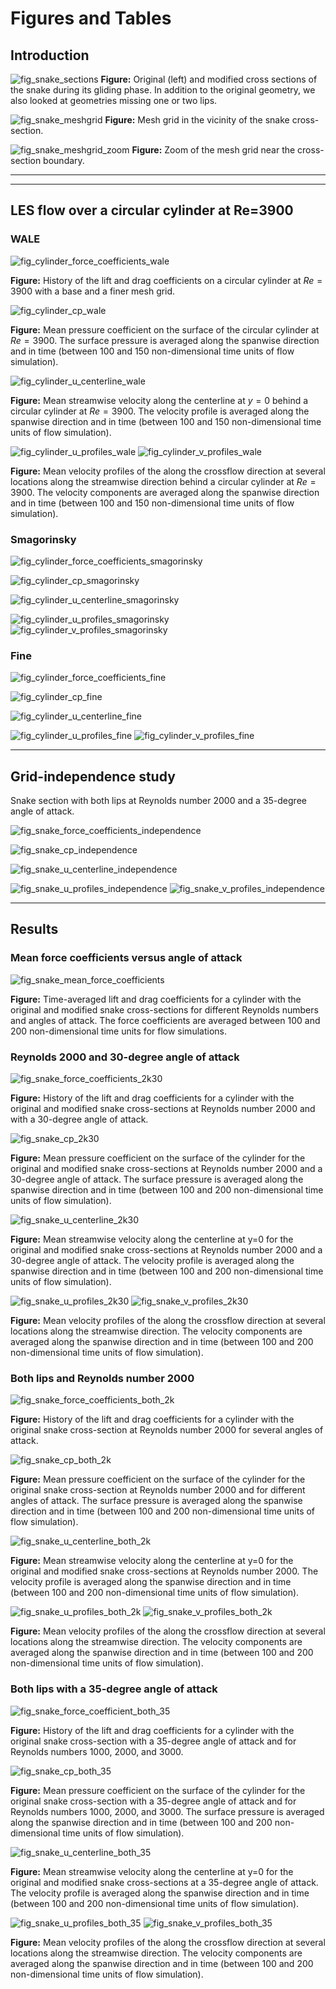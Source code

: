 # Figures and Tables

## Introduction

![fig_snake_sections](data/figures/modified_sections_aoa35.png)
**Figure:** Original (left) and modified cross sections of the snake during its gliding phase. In addition to the original geometry, we also looked at geometries missing one or two lips.

![fig_snake_meshgrid](./runs/snake3d/both_lips/2k35/figures/pyvista_2d_meshgrid.png)
**Figure:** Mesh grid in the vicinity of the snake cross-section.

![fig_snake_meshgrid_zoom](./runs/snake3d/both_lips/2k35/figures/pyvista_2d_meshgrid_zoom.png)
**Figure:** Zoom of the mesh grid near the cross-section boundary.

---
---

## LES flow over a circular cylinder at Re=3900

### WALE

![fig_cylinder_force_coefficients_wale](./runs/cylinder3dre3900/wale/figures/force_coefficients.png)

**Figure:** History of the lift and drag coefficients on a circular cylinder at $Re=3900$ with a base and a finer mesh grid.

![fig_cylinder_cp_wale](./runs/cylinder3dre3900/wale/figures/surface_pressure_coefficient.png)

**Figure:** Mean pressure coefficient on the surface of the circular cylinder at $Re=3900$. The surface pressure is averaged along the spanwise direction and in time (between $100$ and $150$ non-dimensional time units of flow simulation).

![fig_cylinder_u_centerline_wale](./runs/cylinder3dre3900/wale/figures/u_centerline_profile.png)

**Figure:** Mean streamwise velocity along the centerline at $y=0$ behind a circular cylinder at $Re=3900$. The velocity profile is averaged along the spanwise direction and in time (between $100$ and $150$ non-dimensional time units of flow simulation).

![fig_cylinder_u_profiles_wale](./runs/cylinder3dre3900/wale/figures/u_profiles.png)
![fig_cylinder_v_profiles_wale](./runs/cylinder3dre3900/wale/figures/v_profiles.png)

**Figure:** Mean velocity profiles of the along the crossflow direction at several locations along the streamwise direction behind a circular cylinder at $Re=3900$. The velocity components are averaged along the spanwise direction and in time (between $100$ and $150$ non-dimensional time units of flow simulation).

### Smagorinsky

![fig_cylinder_force_coefficients_smagorinsky](./runs/cylinder3dre3900/smagorinsky/figures/force_coefficients.png)

![fig_cylinder_cp_smagorinsky](./runs/cylinder3dre3900/smagorinsky/figures/surface_pressure_coefficient.png)

![fig_cylinder_u_centerline_smagorinsky](./runs/cylinder3dre3900/smagorinsky/figures/u_centerline_profile.png)

![fig_cylinder_u_profiles_smagorinsky](./runs/cylinder3dre3900/smagorinsky/figures/u_profiles.png)
![fig_cylinder_v_profiles_smagorinsky](./runs/cylinder3dre3900/smagorinsky/figures/v_profiles.png)

### Fine

![fig_cylinder_force_coefficients_fine](./runs/cylinder3dre3900/figures/force_coefficients.png)

![fig_cylinder_cp_fine](./runs/cylinder3dre3900/figures/surface_pressure_coefficient.png)

![fig_cylinder_u_centerline_fine](./runs/cylinder3dre3900/figures/u_centerline_profile.png)

![fig_cylinder_u_profiles_fine](./runs/cylinder3dre3900/figures/u_profiles.png)
![fig_cylinder_v_profiles_fine](./runs/cylinder3dre3900/figures/v_profiles.png)

---

## Grid-independence study

Snake section with both lips at Reynolds number $2000$ and a $35$-degree angle of attack.

![fig_snake_force_coefficients_independence](./runs/snake3d/both_lips/independence/figures/force_coefficients.png)

![fig_snake_cp_independence](./runs/snake3d/both_lips/independence/figures/surface_pressure_coefficient.png)

![fig_snake_u_centerline_independence](./runs/snake3d/both_lips/independence/figures/u_centerline_profile.png)

![fig_snake_u_profiles_independence](./runs/snake3d/both_lips/independence/figures/u_profiles.png)
![fig_snake_v_profiles_independence](./runs/snake3d/both_lips/independence/figures/v_profiles.png)

---

## Results

### Mean force coefficients versus angle of attack

![fig_snake_mean_force_coefficients](./runs/snake3d/figures/mean_force_coefficients.png)

**Figure:** Time-averaged lift and drag coefficients for a cylinder with the original and modified snake cross-sections for different Reynolds numbers and angles of attack. The force coefficients are averaged between 100 and 200 non-dimensional time units for flow simulations.

### Reynolds 2000 and 30-degree angle of attack

![fig_snake_force_coefficients_2k30](./runs/snake3d/figures/force_coefficients_2k30.png)

**Figure:** History of the lift and drag coefficients for a cylinder with the original and modified snake cross-sections at Reynolds number 2000 and with a 30-degree angle of attack.

![fig_snake_cp_2k30](./runs/snake3d/figures/surface_pressure_coefficient_2k30.png)

**Figure:** Mean pressure coefficient on the surface of the cylinder for the original and modified snake cross-sections at Reynolds number 2000 and a 30-degree angle of attack. The surface pressure is averaged along the spanwise direction and in time (between 100 and 200 non-dimensional time units of flow simulation).

![fig_snake_u_centerline_2k30](./runs/snake3d/figures/u_centerline_profile_2k30.png)

**Figure:** Mean streamwise velocity along the centerline at y=0 for the original and modified snake cross-sections at Reynolds number 2000 and a 30-degree angle of attack. The velocity profile is averaged along the spanwise direction and in time (between 100 and 200 non-dimensional time units of flow simulation).

![fig_snake_u_profiles_2k30](./runs/snake3d/figures/u_profiles_2k30.png)
![fig_snake_v_profiles_2k30](./runs/snake3d/figures/v_profiles_2k30.png)

**Figure:** Mean velocity profiles of the along the crossflow direction at several locations along the streamwise direction. The velocity components are averaged along the spanwise direction and in time (between 100 and 200 non-dimensional time units of flow simulation).

### Both lips and Reynolds number 2000

![fig_snake_force_coefficients_both_2k](./runs/snake3d/both_lips/figures/force_coefficients_2k.png)

**Figure:** History of the lift and drag coefficients for a cylinder with the original snake cross-section at Reynolds number 2000 for several angles of attack.

![fig_snake_cp_both_2k](./runs/snake3d/both_lips/figures/surface_pressure_coefficient_2k.png)

**Figure:** Mean pressure coefficient on the surface of the cylinder for the original snake cross-section at Reynolds number 2000 and for different angles of attack. The surface pressure is averaged along the spanwise direction and in time (between 100 and 200 non-dimensional time units of flow simulation).

![fig_snake_u_centerline_both_2k](./runs/snake3d/both_lips/figures/u_centerline_profile_2k.png)

**Figure:** Mean streamwise velocity along the centerline at y=0 for the original and modified snake cross-sections at Reynolds number 2000. The velocity profile is averaged along the spanwise direction and in time (between 100 and 200 non-dimensional time units of flow simulation).

![fig_snake_u_profiles_both_2k](./runs/snake3d/both_lips/figures/u_profiles_2k.png)
![fig_snake_v_profiles_both_2k](./runs/snake3d/both_lips/figures/v_profiles_2k.png)

**Figure:** Mean velocity profiles of the along the crossflow direction at several locations along the streamwise direction. The velocity components are averaged along the spanwise direction and in time (between 100 and 200 non-dimensional time units of flow simulation).

### Both lips with a 35-degree angle of attack

![fig_snake_force_coefficient_both_35](./runs/snake3d/both_lips/figures/force_coefficients_35.png)

**Figure:** History of the lift and drag coefficients for a cylinder with the original snake cross-section with a 35-degree angle of attack and for Reynolds numbers 1000, 2000, and 3000.

![fig_snake_cp_both_35](./runs/snake3d/both_lips/figures/surface_pressure_coefficient_35.png)

**Figure:** Mean pressure coefficient on the surface of the cylinder for the original snake cross-section with a 35-degree angle of attack and for Reynolds numbers 1000, 2000, and 3000. The surface pressure is averaged along the spanwise direction and in time (between 100 and 200 non-dimensional time units of flow simulation).

![fig_snake_u_centerline_both_35](./runs/snake3d/both_lips/figures/u_centerline_profile_35.png)

**Figure:** Mean streamwise velocity along the centerline at y=0 for the original and modified snake cross-sections at a 35-degree angle of attack. The velocity profile is averaged along the spanwise direction and in time (between 100 and 200 non-dimensional time units of flow simulation).

![fig_snake_u_profiles_both_35](./runs/snake3d/both_lips/figures/u_profiles_35.png)
![fig_snake_v_profiles_both_35](./runs/snake3d/both_lips/figures/v_profiles_35.png)

**Figure:** Mean velocity profiles of the along the crossflow direction at several locations along the streamwise direction. The velocity components are averaged along the spanwise direction and in time (between 100 and 200 non-dimensional time units of flow simulation).
